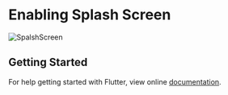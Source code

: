 # Enabling Splash Screen

![SpalshScreen](https://user-images.githubusercontent.com/74393555/99682293-e0d32500-2aa0-11eb-9fe2-4d578373e17a.png)


## Getting Started

For help getting started with Flutter, view online [documentation](http://flutter.dev/).
